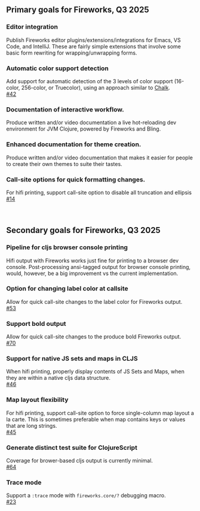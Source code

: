## Primary goals for Fireworks, Q3 2025


### Editor integration
Publish Fireworks editor plugins/extensions/integrations for Emacs, VS Code, and IntelliJ. These are fairly simple extensions that involve some basic form rewriting for wrapping/unwrapping forms.

### Automatic color support detection
Add support for automatic detection of the 3 levels of color support (16-color, 256-color, or Truecolor), using an approach similar to [Chalk](https://github.com/chalk/supports-color).<br>[#42](https://github.com/paintparty/fireworks/issues/42)

### Documentation of interactive workflow. 
Produce written and/or video documentation a live hot-reloading dev environment for JVM Clojure, powered by Fireworks and Bling.

### Enhanced documentation for theme creation. 
Produce written and/or video documentation that makes it easier for people to create their own themes to suite their tastes.

### Call-site options for quick formatting changes.
For hifi printing, support call-site option to disable all truncation and ellipsis
<br>
[#14](https://github.com/paintparty/fireworks/issues/14)
<br>
<br>
<br>

## Secondary goals for Fireworks, Q3 2025

### Pipeline for cljs browser console printing
Hifi output with Fireworks works just fine for printing to a browser dev console. Post-processing ansi-tagged output for browser console printing, would, however, be a big improvement vs the current implementation.

### Option for changing label color at callsite
Allow for quick call-site changes to the label color for Fireworks output.<br>[#53](https://github.com/paintparty/fireworks/issues/53)

### Support bold output
Allow for quick call-site changes to the produce bold Fireworks output.<br>[#70](https://github.com/paintparty/fireworks/issues/70)

### Support for native JS sets and maps in CLJS
When hifi printing, properly display contents of JS Sets and Maps, when they are within a native cljs data structure.<br>[#46](https://github.com/paintparty/fireworks/issues/46)  

### Map layout flexibility
For hifi printing, support call-site option to force single-column map layout a la carte. This is sometimes preferable when map contains keys or values that are long strings.<br>[#45](https://github.com/paintparty/fireworks/issues/45)

### Generate distinct test suite for ClojureScript 
Coverage for brower-based cljs output is currently minimal.<br>[#64](https://github.com/paintparty/fireworks/issues/64)

### Trace mode
Support a `:trace` mode with `fireworks.core/?` debugging macro.<br>[#23](https://github.com/paintparty/fireworks/issues/23)
